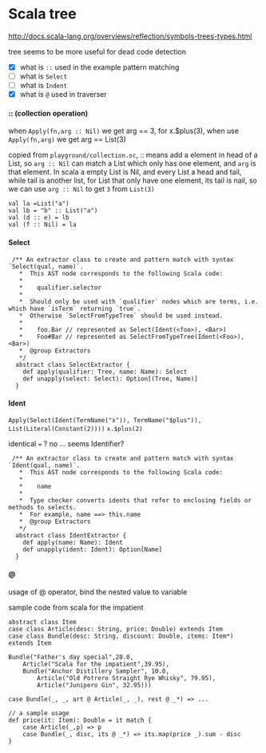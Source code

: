 # Scala tree

http://docs.scala-lang.org/overviews/reflection/symbols-trees-types.html

tree seems to be more useful for dead code detection

- [x] what is `::` used in the example pattern matching
- [ ] what is `Select`
- [ ] what is `Indent`
- [x] what is `@` used in traverser

#### ::  (collection operation)

when `Apply(fn,arg :: Nil)` we get arg == 3, for x.$plus(3), when use `Apply(fn,arg)` we get arg == List(3)

copied from `playground/collection.sc`, :: means add a element in head of a List, so `arg :: Nil` can match a List which
only has one element, and `arg` is that element. In scala a empty List is Nil, and every List a head and tail, while tail
is another list, for List that only have one element, its tail is nail, so we can use `arg :: Nil` to get `3` from `List(3)`

````
val la =List("a")
val lb = "b" :: List("a")
val (d :: e) = lb
val (f :: Nil) = la
````
#### Select

````
 /** An extractor class to create and pattern match with syntax `Select(qual, name)`.
   *  This AST node corresponds to the following Scala code:
   *
   *    qualifier.selector
   *
   *  Should only be used with `qualifier` nodes which are terms, i.e. which have `isTerm` returning `true`.
   *  Otherwise `SelectFromTypeTree` should be used instead.
   *
   *    foo.Bar // represented as Select(Ident(<foo>), <Bar>)
   *    Foo#Bar // represented as SelectFromTypeTree(Ident(<Foo>), <Bar>)
   *  @group Extractors
   */
  abstract class SelectExtractor {
    def apply(qualifier: Tree, name: Name): Select
    def unapply(select: Select): Option[(Tree, Name)]
  }
````

#### Ident 

`Apply(Select(Ident(TermName("x")), TermName("$plus")), List(Literal(Constant(2))))`
`x.$plus(2)`

identical `=` ? no ... seems Identifier?

````
 /** An extractor class to create and pattern match with syntax `Ident(qual, name)`.
   *  This AST node corresponds to the following Scala code:
   *
   *    name
   *
   *  Type checker converts idents that refer to enclosing fields or methods to selects.
   *  For example, name ==> this.name
   *  @group Extractors
   */
  abstract class IdentExtractor {
    def apply(name: Name): Ident
    def unapply(ident: Ident): Option[Name]
  }
````  

#### @ 

usage of @ operator, bind the nested value to variable

sample code from scala for the impatient

````
abstract class Item
case class Article(desc: String, price: Double) extends Item
case class Bundle(desc: String, discount: Double, items: Item*) extends Item

Bundle("Father's day special",20.0,
    Article("Scala for the impatient",39.95),
    Bundle("Anchor Distillery Sampler", 10.0,
        Article("Old Potrero Straight Rye Whisky", 79.95),
        Article("Junipero Gin", 32.95)))

case Bundle(_, _, art @ Article(_, _), rest @ _*) => ...

// a sample usage
def price(it: Item): Double = it match {
    case Article(_,p) => p
    case Bundle(_, disc, its @ _*) => its.map(price _).sum - disc
}
````
